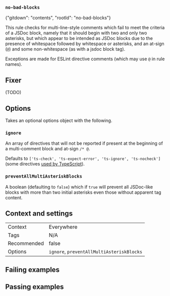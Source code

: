 ### `no-bad-blocks`

{"gitdown": "contents", "rootId": "no-bad-blocks"}

This rule checks for multi-line-style comments which fail to meet the
criteria of a JSDoc block, namely that it should begin with two and only two
asterisks, but which appear to be intended as JSDoc blocks due to the presence
of whitespace followed by whitespace or asterisks, and
an at-sign (`@`) and some non-whitespace (as with a jsdoc block tag).

Exceptions are made for ESLint directive comments (which may use `@` in
rule names).

## Fixer

(TODO)

## Options

Takes an optional options object with the following.

### `ignore`

An array of directives that will not be reported if present at the beginning of
a multi-comment block and at-sign `/* @`.

Defaults to `['ts-check', 'ts-expect-error', 'ts-ignore', 'ts-nocheck']`
(some directives [used by TypeScript](https://www.typescriptlang.org/docs/handbook/intro-to-js-ts.html#ts-check)).

### `preventAllMultiAsteriskBlocks`

A boolean (defaulting to `false`) which if `true` will prevent all
JSDoc-like blocks with more than two initial asterisks even those without
apparent tag content.

## Context and settings

|||
|---|---|
|Context|Everywhere|
|Tags|N/A|
|Recommended|false|
|Options|`ignore`, `preventAllMultiAsteriskBlocks`|

## Failing examples

<!-- assertions-failing noBadBlocks -->

## Passing examples

<!-- assertions-passing noBadBlocks -->
